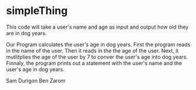 # simpleThing

This code will take a user's name and age as input and output how old they are in dog years.

Our Program calculates the user's age in dog years. First the program reads in the name of the user. Then it reads in the the age of the user. Next, it mutlitplies the age of the user by 7 to conver the user's age into dog years. Finnaly, the program prints out a statement with the user's name and the user's age in dog years. 

Sam Durigon
Ben Zarom
